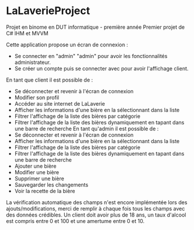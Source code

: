 # LaLaverieProject

Projet en binome en DUT informatique - première année
Premier projet de C# IHM et MVVM

Cette application propose un écran de connexion :
  - Se connecter en "admin" "admin" pour avoir les fonctionnalités administrateur.
  - Se créer un compte puis se connecter avec pour avoir l'affichage client.

En tant que client il est possible de :
  - Se déconnecter et revenir à l'écran de connexion
  - Modifier son profil
  - Accéder au site internet de LaLaverie
  - Afficher les informations d'une bière en la sélectionnant dans la liste
  - Filtrer l'affichage de la liste des bières par catégorie
  - Filtrer l'affichage de la liste des bières dynamiquement en tapant dans une barre de recherche
En tant qu'admin il est possible de :
  - Se déconnecter et revenir à l'écran de connexion
  - Afficher les informations d'une bière en la sélectionnant dans la liste
  - Filtrer l'affichage de la liste des bières par catégorie
  - Filtrer l'affichage de la liste des bières dynamiquement en tapant dans une barre de recherche
  - Ajouter une bière
  - Modifier une bière
  - Supprimer une bière
  - Sauvegarder les changements
  - Voir la recette de la bière 
    
La vérification automatique des champs n'est encore implémentée lors des ajouts/modifications, merci de remplir à chaque fois tous les champs avec des données crédibles. Un client doit avoir plus de 18 ans, un taux d'alcool est compris entre 0 et 100 et une amertume entre 0 et 10.
  
